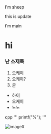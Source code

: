 i'm sheep

this is update

i'm main


# hi
### 난 소제목
1. 오케이
2. 오케이?
3. 굳


- 하이
- 오케이
- 노노

cpp
'''
printf("%");
'''


![image](https://github.com/user-attachments/assets/2935543b-b5da-4b4e-b48d-58afd095edd4)#
